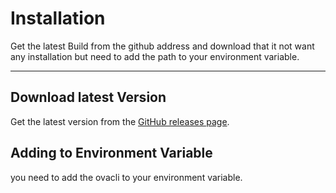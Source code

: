 <!--
{
	"nav_order": 3
}
-->

# Installation

Get the latest Build from the github address and download that it not want any installation but need to add the path to your environment variable.

---

## Download latest Version

Get the latest version from the [GitHub releases page](https://github.com/aliyousefi-dev/ovacli/releases).

## Adding to Environment Variable

you need to add the ovacli to your environment variable.
